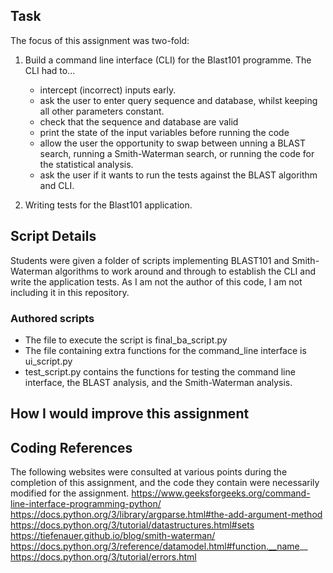 ## Task
The focus of this assignment was two-fold:
1. Build a command line interface (CLI) for the Blast101 programme. The CLI had to...
   - intercept (incorrect) inputs early.
   - ask the user to enter query sequence and database, whilst keeping all other parameters constant.
   - check that the sequence and database are valid
   - print the state of the input variables before running the code
   - allow the user the opportunity to swap between unning a BLAST search, running a Smith-Waterman search, or running the code for the statistical analysis.
   - ask the user if it wants to run the tests against the BLAST algorithm and CLI.

2. Writing tests for the Blast101 application.

## Script Details
Students were given a folder of scripts implementing BLAST101 and Smith-Waterman algorithms to work around and through to establish the CLI and write the application tests. As I am not the author of this code, I am not including it in this repository.

### Authored scripts
- The file to execute the script is final_ba_script.py
- The file containing extra functions for the command_line interface is ui_script.py
- test_script.py contains the functions for testing the command line interface, the BLAST analysis, and the Smith-Waterman analysis. 

## How I would improve this assignment

## Coding References
The following websites were consulted at various points during the completion of this assignment, and the code they contain were necessarily modified for the assignment. 
https://www.geeksforgeeks.org/command-line-interface-programming-python/
https://docs.python.org/3/library/argparse.html#the-add-argument-method
https://docs.python.org/3/tutorial/datastructures.html#sets
https://tiefenauer.github.io/blog/smith-waterman/
https://docs.python.org/3/reference/datamodel.html#function.__name__
https://docs.python.org/3/tutorial/errors.html

